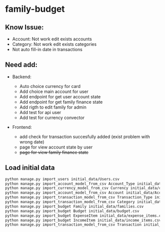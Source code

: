 # family-budget

## Know Issue:
- Account: Not work edit exists accounts
- Category: Not work edit exists categories
- Not auto fill-in date in transactions


## Need add:
- Backend:
    - Auto choice currency for card
    - Add choice main account for user
    - Add endpoint for get user account state
    - Add endpoint for get family finance state
    - Add rigth to edit family for admin
    - Add test for api user
    - Add test for currency convector

- Frontend:
    - add check for transaction succesfully added (exist problem with wrong date)
    - page for view account state by user 
    - ~~page for view family finance state~~



## Load initial data
```bash
python manage.py import_users initial_data/Users.csv
python manage.py import_account_model_from_csv Account_Type initial_data/Account_Type.csv
python manage.py import_currency_model_from_csv Currency initial_data/currency.csv
python manage.py import_account_model_from_csv Account initial_data/Accounts.csv
python manage.py import_transaction_model_from_csv Transaction_Type initial_data/Transaction_Type.csv
python manage.py import_transaction_model_from_csv Category initial_data/category.csv
python manage.py import_budget Family initial_data/families.csv
python manage.py import_budget Budget initial_data/budget.csv
python manage.py import_budget ExpenseItem initial_data/expense_items.csv
python manage.py import_budget IncomeItem initial_data/income_items.csv
python manage.py import_transaction_model_from_csv Transaction initial_data/Transactions.csv
```